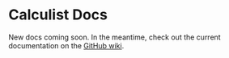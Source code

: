 Calculist Docs
==============

New docs coming soon. In the meantime, check out the current documentation on the [GitHub wiki](https://github.com/calculist/calculist/wiki).
